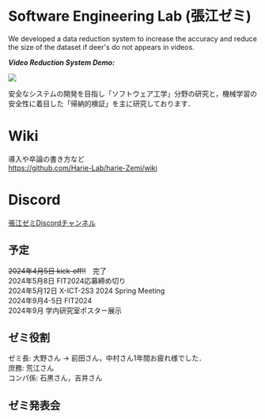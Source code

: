 # Software Engineering Lab (張江ゼミ)

We developed a data reduction system to increase the accuracy and reduce the size of the dataset if deer's do not appears in videos.

***Video Reduction System Demo:***

![](https://github.com/jharie/harie-Zemi/blob/main/git.gif)

安全なシステムの開発を目指し「ソフトウェア工学」分野の研究と，機械学習の安全性に着目した「帰納的検証」を主に研究しております．

# Wiki
導入や卒論の書き方など  
https://github.com/Harie-Lab/harie-Zemi/wiki

# Discord  

[張江ゼミDiscordチャンネル](https://discord.com/channels/1085117426930286723/1085117427433615362)

## 予定

~~2024年4月5日 kick-off!!~~　完了  
2024年5月8日 FIT2024応募締め切り  
2024年5月12日 X-ICT-2S3 2024 Spring Meeting  
2024年9月4-5日 FIT2024  
2024年9月 学内研究室ポスター展示   

## ゼミ役割  
ゼミ長: 大野さん -> 前田さん，中村さん1年間お疲れ様でした．  
庶務: 荒江さん  
コンパ係: 石黒さん，吉井さん 

## ゼミ発表会

